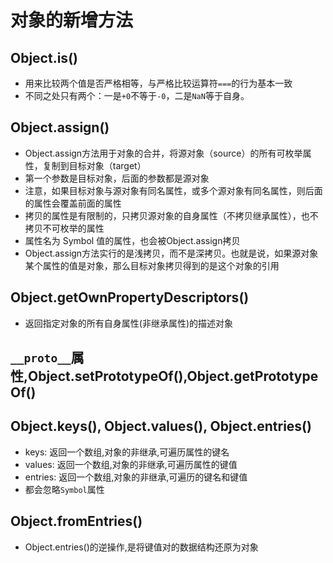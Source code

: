 # 对象的新增方法

## Object.is()

- 用来比较两个值是否严格相等，与严格比较运算符`===`的行为基本一致
- 不同之处只有两个：一是`+0`不等于`-0`，二是`NaN`等于自身。

## Object.assign()

- Object.assign方法用于对象的合并，将源对象（source）的所有可枚举属性，复制到目标对象（target）
- 第一个参数是目标对象，后面的参数都是源对象
- 注意，如果目标对象与源对象有同名属性，或多个源对象有同名属性，则后面的属性会覆盖前面的属性
- 拷贝的属性是有限制的，只拷贝源对象的自身属性（不拷贝继承属性），也不拷贝不可枚举的属性
- 属性名为 Symbol 值的属性，也会被Object.assign拷贝
- Object.assign方法实行的是浅拷贝，而不是深拷贝。也就是说，如果源对象某个属性的值是对象，那么目标对象拷贝得到的是这个对象的引用

## Object.getOwnPropertyDescriptors()

- 返回指定对象的所有自身属性(非继承属性)的描述对象

## `__proto__`属性,Object.setPrototypeOf(),Object.getPrototypeOf()

## Object.keys(), Object.values(), Object.entries()

- keys: 返回一个数组,对象的非继承,可遍历属性的键名
- values: 返回一个数组,对象的非继承,可遍历属性的键值
- entries: 返回一个数组,对象的非继承,可遍历的键名和键值
- 都会忽略`Symbol`属性

## Object.fromEntries()

- Object.entries()的逆操作,是将键值对的数据结构还原为对象
